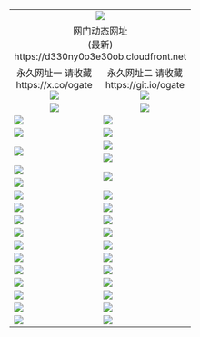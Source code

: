 ﻿<table>
  <tr></tr>
  <tr><td colspan=2 align=center><img src="https://d330ny0o3e30ob.cloudfront.net/Up/oGate.jpg" /></td></tr>
  <tr><td colspan=2 align=center>网门动态网址<br/>(最新)
<br>https://d330ny0o3e30ob.cloudfront.net
<br/>
    </td>
  </tr>
  <tr>
    <td align=center>永久网址一 请收藏<br/>https://x.co/ogate<br><a href="https://d330ny0o3e30ob.cloudfront.net/Up/0WMGDL1.png"><img src="https://d330ny0o3e30ob.cloudfront.net/Up/0WMGD1.png" /></a></td>
    <td align=center>永久网址二 请收藏<br/>https://git.io/ogate<br><a href="https://d330ny0o3e30ob.cloudfront.net/Up/0WMGDL2.png"><img src="https://d330ny0o3e30ob.cloudfront.net/Up/0WMGD2.png" /></a></td>
  </tr>
  <tr>
    <td align=center><a href="https://d330ny0o3e30ob.cloudfront.net/?from=github"><img src="https://d330ny0o3e30ob.cloudfront.net/Up/0WMPG.jpg" /></a></td>
    <td align=center><a href="https://d330ny0o3e30ob.cloudfront.net/ogUP.aspx?name=0oGate.apk&from=github"><img src="https://d330ny0o3e30ob.cloudfront.net/Up/0WMAZ.jpg" /></a></td>
  </tr>
  <tr>
    <td><a href="https://d330ny0o3e30ob.cloudfront.net/oNote.aspx?id=oGate&from=github" target="_blank"><img src="https://d330ny0o3e30ob.cloudfront.net/Up/0WCYY.jpg" /></a></td>
    <td><a href="https://d330ny0o3e30ob.cloudfront.net/oNote.aspx?id=oNote&from=github" target="_blank"><img src="https://d330ny0o3e30ob.cloudfront.net/Up/0WZTT.jpg" /></a></td>
  </tr>
  <tr>
    <td><a href="https://d330ny0o3e30ob.cloudfront.net/ogDY.aspx?from=github" target="_blank"><img src="https://d330ny0o3e30ob.cloudfront.net/Up/DY.jpg"/></a></td>
    <td><a href="https://d330ny0o3e30ob.cloudfront.net/ogST.aspx?from=github" target="_blank"><img src="https://d330ny0o3e30ob.cloudfront.net/Up/ST.jpg"/></a></td>
  </tr>
  <tr>
    <td rowspan=2><a href="https://d330ny0o3e30ob.cloudfront.net/ogUP.aspx?name=WJ.mp4&count=240P:1,480P:1&from=github" target="_blank"><img src="https://d330ny0o3e30ob.cloudfront.net/Up/WJ.jpg" /></a></td>
    <td><a href="https://d330ny0o3e30ob.cloudfront.net/ogUP.aspx?name=DKC.mp4&count=17&from=github" target="_blank"><img src="https://d330ny0o3e30ob.cloudfront.net/Up/DKC.jpg" /></a></td> 
  </tr>
  <tr>
    <td><a href="https://d330ny0o3e30ob.cloudfront.net/ogUP.aspx?name=LRWS.mp4&count=6B:16,5A:10,5B:35,4A:14,4B:19,3A:10,3B:26,2A:16,2B:21,1A:23,1B:29&from=github" target="_blank"><img src="https://d330ny0o3e30ob.cloudfront.net/Up/LRWS.jpg" /></a></td>
  </tr>
  <tr>
    <td><a href="https://d330ny0o3e30ob.cloudfront.net/ogUP.aspx?name=JQR.mp4&count=2&from=github" target="_blank"><img src="https://d330ny0o3e30ob.cloudfront.net/Up/JQR.jpg" /></a></td>   
    <td rowspan=2><a href="https://d330ny0o3e30ob.cloudfront.net/ogUP.aspx?name=JP.mp4&count=9&from=github" target="_blank"><img src="https://d330ny0o3e30ob.cloudfront.net/Up/JP.jpg" /></td>
  </tr>
  <tr>
    <td><a href="https://d330ny0o3e30ob.cloudfront.net/ogUP.aspx?name=ZSJ.mp4&count=16&from=github" target="_blank"><img src="https://d330ny0o3e30ob.cloudfront.net/Up/ZSJ.jpg" /></a></td>
  </tr>
  <tr>
    <td><a href="https://d330ny0o3e30ob.cloudfront.net/ogUP.aspx?name=SSZJ.mp4&count=240P:6,360P:6&from=github" target="_blank"><img src="https://d330ny0o3e30ob.cloudfront.net/Up/SSZJ.jpg" /></a></td>
    <td><a href="https://d330ny0o3e30ob.cloudfront.net/ogUP.aspx?name=WH.mp4&from=github" target="_blank"><img src="https://d330ny0o3e30ob.cloudfront.net/Up/WH.jpg" /></a></td>
  </tr>
  <tr>
    <td><a href="https://d330ny0o3e30ob.cloudfront.net/ogUP.aspx?name=3XZM.mp4&count=240P:1,480P:1&from=github" target="_blank"><img src="https://d330ny0o3e30ob.cloudfront.net/Up/3XZM.jpg" /></a></td>
    <td><a href="https://d330ny0o3e30ob.cloudfront.net/ogUP.aspx?name=TRHY.mp4&from=github" target="_blank"><img src="https://d330ny0o3e30ob.cloudfront.net/Up/TRHY.jpg" /></a></td>
  </tr>
  <tr>
    <td><a href="https://d330ny0o3e30ob.cloudfront.net/ogUP.aspx?name=DWHM.mp4&from=github" target="_blank"><img src="https://d330ny0o3e30ob.cloudfront.net/Up/DWHM.jpg" /></a></td>
    <td><a href="https://d330ny0o3e30ob.cloudfront.net/ogUP.aspx?name=XTFY.mp4&count=24&from=github" target="_blank"><img src="https://d330ny0o3e30ob.cloudfront.net/Up/XTFY.jpg" /></a></td>
  </tr>
  <tr>
    <td><a href="https://d330ny0o3e30ob.cloudfront.net/ogUP.aspx?name=4SQQ.mp4&count=06:15&current=06:15&from=github" target="_blank"><img src="https://d330ny0o3e30ob.cloudfront.net/Up/4SQQ0.jpg" /></a></td>
    <td><a href="https://d330ny0o3e30ob.cloudfront.net/ogUP.aspx?name=4SHQ.mp4&count=06:17&current=06:17&from=github" target="_blank"><img src="https://d330ny0o3e30ob.cloudfront.net/Up/4SHQ0.jpg" /></a></td>
  </tr>
  <tr>
    <td><a href="https://d330ny0o3e30ob.cloudfront.net/ogUP.aspx?name=4SZG.mp4&count=06:18&current=06:17&from=github" target="_blank"><img src="https://d330ny0o3e30ob.cloudfront.net/Up/4SZG0.jpg" /></a></td>
    <td><a href="https://d330ny0o3e30ob.cloudfront.net/ogUP.aspx?name=4SDJ.mp4&count=06:28&current=06:27&from=github" target="_blank"><img src="https://d330ny0o3e30ob.cloudfront.net/Up/4SDJ0.jpg" /></a></td>
  </tr>
  <tr>
    <td><a href="https://d330ny0o3e30ob.cloudfront.net/onUP.aspx?name=https://x.co/dtw99&from=github" target="_blank"><img src="https://d330ny0o3e30ob.cloudfront.net/Up/0DTW.jpg"/></a></td>
    <td><a href="https://d330ny0o3e30ob.cloudfront.net/onUP.aspx?name=https://d2ao90bsskjq20.cloudfront.net/acenter/&from=github" target="_blank"><img src="https://d330ny0o3e30ob.cloudfront.net/Up/0TDW.jpg" /></a></td>
  </tr>
  <tr>
    <td><a href="https://d330ny0o3e30ob.cloudfront.net/onUP.aspx?name=https://d23nscda4f4lvy.cloudfront.net/gb/nsc413.htm&from=github" target="_blank"><img src="https://d330ny0o3e30ob.cloudfront.net/Up/0DJY.jpg" /></a></td>
    <td><a href="https://d330ny0o3e30ob.cloudfront.net/onUP.aspx?name=https://dgocdxv5343dc.cloudfront.net/xtr/gb/prog204.html&from=github" target="_blank"><img src="https://d330ny0o3e30ob.cloudfront.net/Up/0XTR.jpg" /></a></td>
  </tr>
  <tr>
    <td><a href="https://d330ny0o3e30ob.cloudfront.net/onUP.aspx?name=https://d7203y8eitivv.cloudfront.net&from=github" target="_blank"><img src="https://d330ny0o3e30ob.cloudfront.net/Up/0MHW.jpg" /></a></td>
    <td><a href="https://d330ny0o3e30ob.cloudfront.net/onUP.aspx?name=https://d38z1xzg5vtneh.cloudfront.net&from=github" target="_blank"><img src="https://d330ny0o3e30ob.cloudfront.net/Up/0ZJW.jpg" /></a></td>
  </tr>
  <tr>
    <td><a href="https://d330ny0o3e30ob.cloudfront.net/ogUP.aspx?name=FG.zip&from=github" target="_blank"><img src="https://d330ny0o3e30ob.cloudfront.net/Up/FG.jpg" /></a></td>
    <td><a href="https://d330ny0o3e30ob.cloudfront.net/ogUP.aspx?name=FGA.apk&from=github" target="_blank"><img src="https://d330ny0o3e30ob.cloudfront.net/Up/FGA.jpg" /></a></td>
  </tr>
  <tr>
    <td><a href="https://d330ny0o3e30ob.cloudfront.net/ogUP.aspx?name=U.zip&from=github" target="_blank"><img src="https://d330ny0o3e30ob.cloudfront.net/Up/U.jpg" /></a></td>
    <td><a href="https://d330ny0o3e30ob.cloudfront.net/ogUP.aspx?name=UA.apk&from=github" target="_blank"><img src="https://d330ny0o3e30ob.cloudfront.net/Up/UA.jpg" /></a></td>
  </tr>
  <tr>
    <td><a href="https://d330ny0o3e30ob.cloudfront.net/ogUP.aspx?name=0iPPOTV.zip&from=github" target="_blank"><img src="https://d330ny0o3e30ob.cloudfront.net/Up/0iPPOTV.jpg" /></a></td>
    <td><a href="https://d330ny0o3e30ob.cloudfront.net/ogUP.aspx?name=0iNTD.apk&from=github" target="_blank"><img src="https://d330ny0o3e30ob.cloudfront.net/Up/0iNTD.jpg" /></a></td>
  </tr>
</table>
